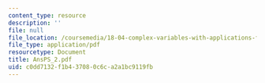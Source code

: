 ```yaml
---
content_type: resource
description: ''
file: null
file_location: /coursemedia/18-04-complex-variables-with-applications-fall-1999/c0dd7132f1b437080c6ca2a1bc9119fb_AnsPS_2.pdf
file_type: application/pdf
resourcetype: Document
title: AnsPS_2.pdf
uid: c0dd7132-f1b4-3708-0c6c-a2a1bc9119fb
---
```

